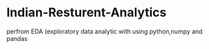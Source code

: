 # Indian-Resturent-Analytics
perfrom EDA (exploratory data analytic with using python,numpy and pandas
